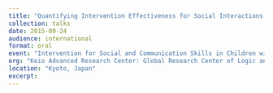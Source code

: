 ```yaml
---
title: "Quantifying Intervention Effectiveness for Social Interactions in Children with ASD"
collection: talks
date: 2015-09-24
audience: international
format: oral
event: "Intervention for Social and Communication Skills in Children with Autism Spectrum Disorder"
org: "Keio Advanced Research Center: Global Research Center of Logic and Sensibility"
location: "Kyoto, Japan"
excerpt: 
---
```

